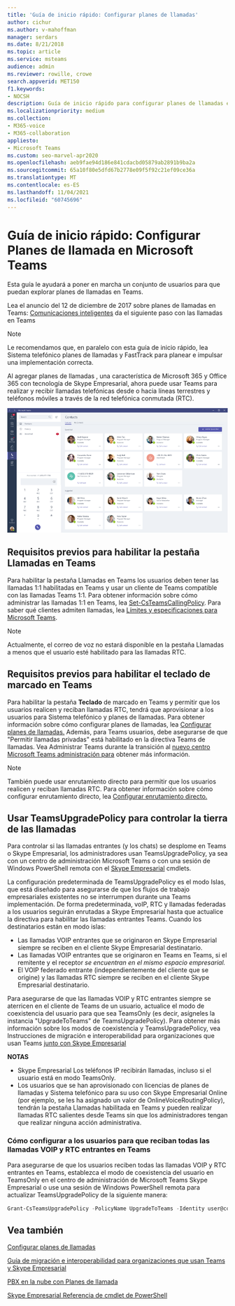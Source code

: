 ```yaml
---
title: 'Guía de inicio rápido: Configurar planes de llamadas'
author: cichur
ms.author: v-mahoffman
manager: serdars
ms.date: 8/21/2018
ms.topic: article
ms.service: msteams
audience: admin
ms.reviewer: rowille, crowe
search.appverid: MET150
f1.keywords:
- NOCSH
description: Guía de inicio rápido para configurar planes de llamadas en Microsoft Teams para que pueda poner en marcha un conjunto de usuarios.
ms.localizationpriority: medium
ms.collection:
- M365-voice
- M365-collaboration
appliesto:
- Microsoft Teams
ms.custom: seo-marvel-apr2020
ms.openlocfilehash: aeb9fae94d186e841cdacbd05879ab2891b9ba2a
ms.sourcegitcommit: 65a10f80e5dfd67b2778e09f5f92c21ef09ce36a
ms.translationtype: MT
ms.contentlocale: es-ES
ms.lasthandoff: 11/04/2021
ms.locfileid: "60745696"
---
```

# <a name="quick-start-guide-configuring-calling-plans-in-microsoft-teams"></a>Guía de inicio rápido: Configurar Planes de llamada en Microsoft Teams

Esta guía le ayudará a poner en marcha un conjunto de usuarios para que puedan explorar planes de llamadas en Teams.

Lea el anuncio del 12 de diciembre de 2017 sobre planes de llamadas en Teams: [Comunicaciones inteligentes](https://aka.ms/ipyqus) da el siguiente paso con las llamadas en Teams

> [!NOTE]
> Le recomendamos que, en paralelo con esta [](calling-plan-landing-page.md) guía de inicio rápido, lea Sistema telefónico planes de llamadas y FastTrack para planear e impulsar una implementación correcta. [](https://aka.ms/cloudvoice)

Al agregar planes de llamadas , una característica de Microsoft 365 y Office 365 con tecnología de Skype Empresarial, ahora puede usar Teams para realizar y recibir llamadas telefónicas desde o hacia líneas terrestres y teléfonos móviles a través de la red telefónica conmutada (RTC).

![Captura de pantalla que muestra la página Contactos en Teams.](media/Calling_in_Teams.png)
## <a name="prerequisites-for-enabling-the-calls-tab-in-teams"></a>Requisitos previos para habilitar la **pestaña** Llamadas en Teams
Para habilitar  la pestaña Llamadas en Teams los usuarios deben tener las llamadas 1:1 habilitadas en Teams y usar un cliente de Teams compatible con las llamadas Teams 1:1. Para obtener información sobre cómo administrar las llamadas 1:1 en Teams, lea [Set-CsTeamsCallingPolicy](/powershell/module/skype/set-csteamscallingpolicy). Para saber qué clientes admiten llamadas, lea [Límites y especificaciones para Microsoft Teams](./limits-specifications-teams.md).

> [!NOTE]
> Actualmente, el correo de voz no estará disponible en la pestaña Llamadas a menos que el usuario esté habilitado para las llamadas RTC. 

## <a name="prerequisites-for-enabling-the-dial-pad-in-teams"></a>Requisitos previos para habilitar el **teclado de** marcado en Teams
Para habilitar la pestaña **Teclado** de marcado en Teams y permitir que los usuarios realicen y reciban llamadas RTC, tendrá que aprovisionar a los usuarios para Sistema telefónico y planes de llamadas. Para obtener información sobre cómo configurar planes de llamadas, lea [Configurar planes de llamadas.](./set-up-calling-plans.md)
Además, para Teams usuarios, debe asegurarse de que "Permitir llamadas privadas" está habilitado en la directiva Teams de llamadas. Vea Administrar Teams durante la transición al [nuevo centro Microsoft Teams administración para](./manage-teams-skypeforbusiness-admin-center.md) obtener más información.
> [!NOTE]
> También puede usar enrutamiento directo para permitir que los usuarios realicen y reciban llamadas RTC. Para obtener información sobre cómo configurar enrutamiento directo, lea [Configurar enrutamiento directo.](./direct-routing-configure.md)

## <a name="using-teamsupgradepolicy-to-control-where-calls-land"></a>Usar TeamsUpgradePolicy para controlar la tierra de las llamadas
Para controlar si las llamadas entrantes (y los chats) se desplome en [](https://aka.ms/teamsadmincenter) Teams o Skype Empresarial, los administradores usan TeamsUpgradePolicy, ya sea con un centro de administración Microsoft Teams o con una sesión de Windows PowerShell remota con el [Skype Empresarial](/powershell/module/skype) cmdlets.


La configuración predeterminada de TeamsUpgradePolicy es el modo Islas, que está diseñado para asegurarse de que los flujos de trabajo empresariales existentes no se interrumpen durante una Teams implementación. De forma predeterminada, voIP, RTC y llamadas federadas a los usuarios seguirán enrutadas a Skype Empresarial hasta que actualice la directiva para habilitar las llamadas entrantes Teams.  Cuando los destinatarios están en modo islas:

 - Las llamadas VOIP entrantes que se originaron en Skype Empresarial siempre se reciben en el cliente Skype Empresarial destinatario.
 - Las llamadas VOIP entrantes que se originaron en Teams en Teams, si el remitente y el receptor *se encuentran en el mismo espacio empresarial.*
 - El VOIP federado entrante (independientemente del cliente que se origine) y las llamadas RTC siempre se reciben en el cliente Skype Empresarial destinatario.
 
Para asegurarse de que las llamadas VOIP y RTC entrantes siempre se aterricen en el cliente de Teams de un usuario, actualice el modo de coexistencia del usuario para que sea TeamsOnly (es decir, asígneles la instancia "UpgradeToTeams" de TeamsUpgradePolicy).  Para obtener más información sobre los modos de coexistencia y TeamsUpgradePolicy, vea Instrucciones de migración e interoperabilidad para organizaciones que usan Teams [junto con Skype Empresarial](./migration-interop-guidance-for-teams-with-skype.md)

**NOTAS**
 - Skype Empresarial Los teléfonos IP recibirán llamadas, incluso si el usuario está en modo TeamsOnly.  
 - Los usuarios que se han aprovisionado con licencias de planes de llamadas y Sistema telefónico para su uso con Skype Empresarial Online (por ejemplo, se les ha asignado un valor de OnlineVoiceRoutingPolicy), tendrán la pestaña Llamadas habilitada en Teams y pueden realizar llamadas RTC salientes desde Teams sin que los administradores tengan que realizar ninguna acción administrativa.


### <a name="how-to-configure-users-to-receive-all-incoming-voip-and-pstn-calls-in-teams"></a>Cómo configurar a los usuarios para que reciban todas las llamadas VOIP y RTC entrantes en Teams
Para asegurarse de que los usuarios reciben todas las llamadas VOIP y RTC entrantes en Teams, establezca el modo de coexistencia del usuario en TeamsOnly en el centro de administración de Microsoft Teams Skype Empresarial o use una sesión de Windows PowerShell remota para actualizar TeamsUpgradePolicy de la siguiente manera:

```powershell
Grant-CsTeamsUpgradePolicy -PolicyName UpgradeToTeams -Identity user@contoso.com
```

## <a name="see-also"></a>Vea también
[Configurar planes de llamadas](/SkypeForBusiness/what-are-calling-plans-in-office-365/set-up-calling-plans)

[Guía de migración e interoperabilidad para organizaciones que usan Teams y Skype Empresarial](./migration-interop-guidance-for-teams-with-skype.md)

[PBX en la nube con Planes de llamada](calling-plan-landing-page.md)

[Skype Empresarial Referencia de cmdlet de PowerShell](/powershell/module/skype)
